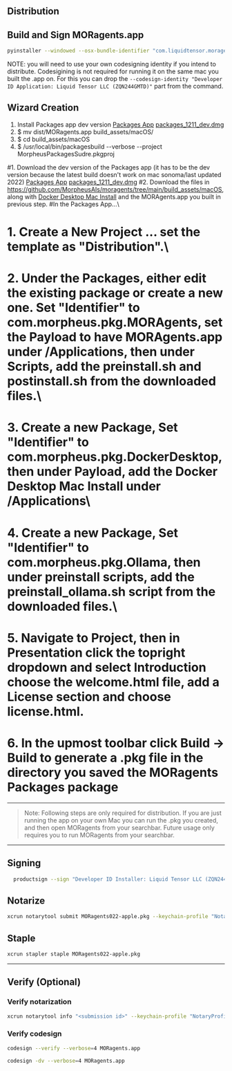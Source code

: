 ## Distribution

## Build and Sign MORagents.app
```sh
pyinstaller --windowed --osx-bundle-identifier "com.liquidtensor.moragents" --codesign-identity "Developer ID Application: Liquid Tensor LLC (ZQN244GMTD)" --name="MORagents" --icon="images/moragents.icns" --osx-entitlements-file "build_assets/macOS/MORagents.entitlements" main.py
```
NOTE: you will need to use your own codesigning identity if you intend to distribute. Codesigining is not required for running it on the same mac you built the .app on. For this you can drop the ```--codesign-identity "Developer ID Application: Liquid Tensor LLC (ZQN244GMTD)"``` part from the command.

## Wizard Creation
1. Install Packages app dev version [Packages App](http://s.sudre.free.fr/Software/Packages/about.html) [packages_1211_dev.dmg](http://s.sudre.free.fr/files/Packages_1211_dev.dmg)
3. $ mv dist/MORagents.app build_assets/macOS/
2. $ cd build_assets/macOS 
3. $ /usr/local/bin/packagesbuild --verbose --project MorpheusPackagesSudre.pkgproj

#1. Download the dev version of the Packages app (it has to be the dev version because the latest build doesn't work on mac sonoma/last updated 2022) [Packages App](http://s.sudre.free.fr/Software/Packages/about.html) [packages_1211_dev.dmg](http://s.sudre.free.fr/files/Packages_1211_dev.dmg)
#2. Download the files in https://github.com/MorpheusAIs/moragents/tree/main/build_assets/macOS, along with [Docker Desktop Mac Install](https://docs.docker.com/desktop/install/mac-install/) and the MORAgents.app you built in previous step.
#In the Packages App...\
#   1. Create a New Project ... set the template as "Distribution".\
#   2. Under the Packages, either edit the existing package or create a new one. Set "Identifier" to com.morpheus.pkg.MORAgents, set the Payload to have MORAgents.app under /Applications, then under Scripts, add the preinstall.sh and postinstall.sh from the downloaded files.\
#   3. Create a new Package, Set "Identifier" to com.morpheus.pkg.DockerDesktop, then under Payload, add the Docker Desktop Mac Install under /Applications\
#   4. Create a new Package, Set "Identifier" to com.morpheus.pkg.Ollama, then under preinstall scripts, add the preinstall_ollama.sh script from the downloaded files.\
#   5. Navigate to Project, then in Presentation click the topright dropdown and select Introduction choose the welcome.html file, add a License section and choose license.html.
#   6. In the upmost toolbar click Build -> Build to generate a .pkg file in the directory you saved the MORagents Packages package

---

>Note: Following steps are only required for distribution.
If you are just running the app on your own Mac you can run the .pkg you created, and then open MORagents from your searchbar.
Future usage only requires you to run MORagents from your searchbar.

---

## Signing
```sh
  productsign --sign "Developer ID Installer: Liquid Tensor LLC (ZQN244GMTD)" MORAgentsInstaller.pkg MORagents022-apple.pkg
```

## Notarize
```sh
xcrun notarytool submit MORagents022-apple.pkg --keychain-profile "NotaryProfile" --wait
```

## Staple
```sh
xcrun stapler staple MORagents022-apple.pkg
```

---

## Verify (Optional)

### Verify notarization
```sh
xcrun notarytool info "<submission id>" --keychain-profile "NotaryProfile"
```

### Verify codesign
```sh
codesign --verify --verbose=4 MORagents.app

codesign -dv --verbose=4 MORagents.app
```
